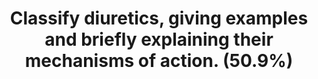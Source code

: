 ---
title: "Classify diuretics, giving examples and briefly explaining their mechanisms of action. (50.9%)"
entityType: SAQ
exam: PEX
college: ANZCA
year: 2022
sitting: B
question: 12
passRate: 50
EC_expectedDomains:
- "The main domains assessed in this question were commonly encountered classes of diuretic agents in clinical anaesthesia such as loop diuretics, thiazides, potassium sparing and osmotic diuretics."
- "Diuretics increase the rate of urine flow and sodium excretion and are used in disease states such as heart failure or hypertension to adjust extracellular fluid volume."
EC_extraCredit:
- "Credit was awarded for the correct site of action for each class of diuretic drug within the nephron as well as the correct target cellular mechanism for altering sodium and water excretion."
- "Both SGLT2 inhibitors and Vaptans do have diuretic effects. The inclusion of these drug groups was not needed to pass; however marks were awarded for this information provided that enough detail was also included on the core diuretic groups listed above."
- "Useful answer formats included an annotated diagram of a nephron with the correctly labelled sites of action or answers in the form of a table."
EC_errorsCommon:
- "Common mistakes were incorrect site of action or mechanism of action and inadequate breadth of drug classes."
---